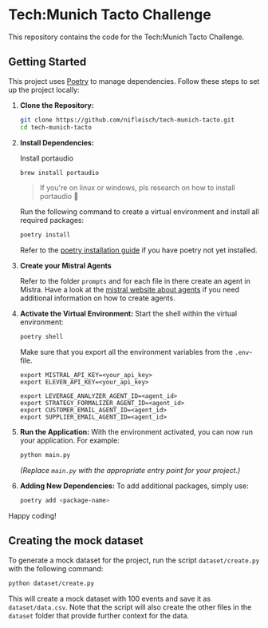 # Tech:Munich Tacto Challenge

This repository contains the code for the Tech:Munich Tacto Challenge.


## Getting Started

This project uses [Poetry](https://python-poetry.org/) to manage dependencies. Follow these steps to set up the project locally:

1. **Clone the Repository:**
   ```bash
   git clone https://github.com/nifleisch/tech-munich-tacto.git
   cd tech-munich-tacto
   ```

2. **Install Dependencies:**

   Install portaudio
   ```bash
   brew install portaudio
   ```

   > If you're on linux or windows, pls research on how to install portaudio 🙏

   Run the following command to create a virtual environment and install all required packages:
   ```bash
   poetry install
   ```

   Refer to the [poetry installation guide](https://python-poetry.org/docs/#installation) if you have poetry not yet installed.

3. **Create your Mistral Agents**

   Refer to the folder `prompts` and for each file in there create an agent in Mistra.
   Have a look at the [mistral website about agents](https://docs.mistral.ai/capabilities/agents/) if you need additional information on how to create agents.

4. **Activate the Virtual Environment:**
   Start the shell within the virtual environment:
   ```bash
   poetry shell
   ```

   Make sure that you export all the environment variables from the `.env`-file.
   ```
   export MISTRAL_API_KEY=<your_api_key>
   export ELEVEN_API_KEY=<your_api_key>

   export LEVERAGE_ANALYZER_AGENT_ID=<agent_id>
   export STRATEGY_FORMALIZER_AGENT_ID=<agent_id>
   export CUSTOMER_EMAIL_AGENT_ID=<agent_id>
   export SUPPLIER_EMAIL_AGENT_ID=<agent_id>

   ```

5. **Run the Application:**
   With the environment activated, you can now run your application. For example:
   ```bash
   python main.py
   ```
   *(Replace `main.py` with the appropriate entry point for your project.)*

6. **Adding New Dependencies:**
   To add additional packages, simply use:
   ```bash
   poetry add <package-name>
   ```

Happy coding!


## Creating the mock dataset

To generate a mock dataset for the project, run the script `dataset/create.py` with the following command:

```bash
python dataset/create.py
```

This will create a mock dataset with 100 events and save it as `dataset/data.csv`. Note that the script will also create the other files in the `dataset` folder that provide further context for the data.
